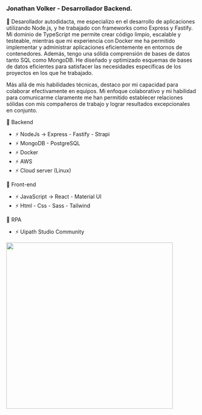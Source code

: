 

<!--
**jonathanvolker/jonathanvolker** is a ✨ _special_ ✨ repository because its `README.md` (this file) appears on your GitHub profile.

Here are some ideas to get you started:

- 🔭 I’m currently working on ...
- 🌱 I’m currently learning ...
- 👯 I’m looking to collaborate on ...
- 🤔 I’m looking for help with ...
- 💬 Ask me about ...
- 📫 How to reach me: ...
- 😄 Pronouns: ...
- ⚡ Fun fact: ...
-->


### Jonathan Volker - Desarrollador Backend.

🔭 Desarollador autodidacta, me especializo en el desarrollo de aplicaciones utilizando Node.js, y he trabajado con frameworks como Express y Fastify. Mi dominio de TypeScript me permite crear código limpio, escalable y testeable, mientras que mi experiencia con Docker me ha permitido implementar y administrar aplicaciones eficientemente en entornos de contenedores.
Además, tengo una sólida comprensión de bases de datos tanto SQL como MongoDB. He diseñado y optimizado esquemas de bases de datos eficientes para satisfacer las necesidades específicas de los proyectos en los que he trabajado.

Más allá de mis habilidades técnicas, destaco por mi capacidad para colaborar efectivamente en equipos. Mi enfoque colaborativo y mi habilidad para comunicarme claramente me han permitido establecer relaciones sólidas con mis compañeros de trabajo y lograr resultados excepcionales en conjunto.

💬 Backend
- ⚡ NodeJs -> Express - Fastify - Strapi
- ⚡ MongoDB - PostgreSQL
- ⚡ Docker
- ⚡ AWS
- ⚡ Cloud server (Linux)

💬 Front-end
- ⚡ JavaScript -> React - Material UI
- ⚡ Html - Css - Sass - Tailwind

💬 RPA
- ⚡ Uipath Studio Community

<p>
  <img height="440" src="https://images.ctfassets.net/aq13lwl6616q/7cS8gBoWulxkWNWEm0FspJ/c7eb42dd82e27279307f8b9fc9b136fa/nodejs_cover_photo_smaller_size.png" />
</p>
